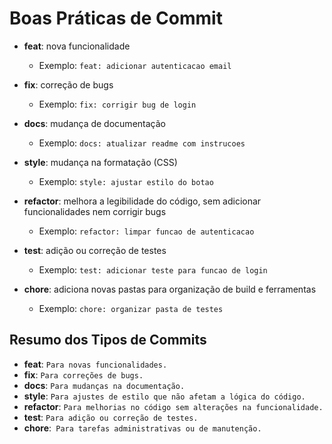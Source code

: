 # Boas Práticas de Commit

- **feat**: nova funcionalidade
  - Exemplo: `feat: adicionar autenticacao email`
  
- **fix**: correção de bugs
  - Exemplo: `fix: corrigir bug de login`
  
- **docs**: mudança de documentação
  - Exemplo: `docs: atualizar readme com instrucoes`
  
- **style**: mudança na formatação (CSS)
  - Exemplo: `style: ajustar estilo do botao`
  
- **refactor**: melhora a legibilidade do código, sem adicionar funcionalidades nem corrigir bugs
  - Exemplo: `refactor: limpar funcao de autenticacao`
  
- **test**: adição ou correção de testes
  - Exemplo: `test: adicionar teste para funcao de login`
  
- **chore**: adiciona novas pastas para organização de build e ferramentas
  - Exemplo: `chore: organizar pasta de testes`

## Resumo dos Tipos de Commits


- **feat**: `Para novas funcionalidades.`
- **fix**: `Para correções de bugs.`
- **docs**: `Para mudanças na documentação.`
- **style**: `Para ajustes de estilo que não afetam a lógica do código.`
- **refactor**: `Para melhorias no código sem alterações na funcionalidade.`
- **test**: `Para adição ou correção de testes.`
- **chore**:` Para tarefas administrativas ou de manutenção.`


